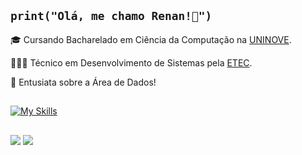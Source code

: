 ## `print("Olá, me chamo Renan!👋")`

🎓 Cursando Bacharelado em Ciência da Computação na [UNINOVE](https://www.uninove.br/).

👨🏽‍💻 Técnico em Desenvolvimento de Sistemas pela [ETEC](https://www.cps.sp.gov.br/etec/).

🔭 Entusiata sobre a Área de Dados!

## 

[![My Skills](https://skillicons.dev/icons?i=py,mysql,c&theme=dark)](https://skillicons.dev)

##

<div> 
  <a href="www.linkedin.com/in/renanabreuc" target="_blank"><img src="https://img.shields.io/badge/-LinkedIn-%230077B5?style=for-the-badge&logo=linkedin&logoColor=white" target="_blank"></a> 
  <a href = "mailto:renan15092005@gmail.com"><img src="https://img.shields.io/badge/-Gmail-%23333?style=for-the-badge&logo=gmail&logoColor=white" target="_blank"></a>
</div>
